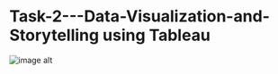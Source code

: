 # Task-2---Data-Visualization-and-Storytelling using Tableau
![image alt](https://github.com/Saktalmale16/Task-2---Data-Visualization-and-Storytelling/blob/main/Sales%20%20Dashboard%20Tableau.twbx)
